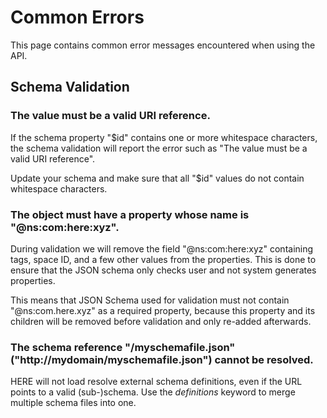 # Common Errors

This page contains common error messages encountered when using the API.

## Schema Validation

### The value must be a valid URI reference.

If the schema property "$id" contains one or more whitespace characters, the
schema validation will report the error such as "The value must be a valid URI
reference".

Update your schema and make sure that all "$id" values do not contain
whitespace characters.

### The object must have a property whose name is "@ns:com:here:xyz".

During validation we will remove the field "@ns:com:here:xyz" containing
tags, space ID, and a few other values from the properties. This is done
to ensure that the JSON schema only checks user and not system generates
properties.

This means that JSON Schema used for validation must not contain
"@ns:com.here.xyz" as a required property, because this property and its
children will be removed before validation and only re-added afterwards.

### The schema reference "/myschemafile.json"("http://mydomain/myschemafile.json") cannot be resolved.

HERE will not load resolve external schema definitions, even if the URL points
to a valid (sub-)schema. Use the *definitions* keyword to merge multiple
schema files into one.
